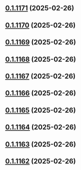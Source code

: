 ## [0.1.1171](https://github.com/binary-braids/terraform-oracle/compare/v0.1.1170...v0.1.1171) (2025-02-26)



## [0.1.1170](https://github.com/binary-braids/terraform-oracle/compare/v0.1.1169...v0.1.1170) (2025-02-26)



## [0.1.1169](https://github.com/binary-braids/terraform-oracle/compare/v0.1.1168...v0.1.1169) (2025-02-26)



## [0.1.1168](https://github.com/binary-braids/terraform-oracle/compare/v0.1.1167...v0.1.1168) (2025-02-26)



## [0.1.1167](https://github.com/binary-braids/terraform-oracle/compare/v0.1.1166...v0.1.1167) (2025-02-26)



## [0.1.1166](https://github.com/binary-braids/terraform-oracle/compare/v0.1.1165...v0.1.1166) (2025-02-26)



## [0.1.1165](https://github.com/binary-braids/terraform-oracle/compare/v0.1.1164...v0.1.1165) (2025-02-26)



## [0.1.1164](https://github.com/binary-braids/terraform-oracle/compare/v0.1.1163...v0.1.1164) (2025-02-26)



## [0.1.1163](https://github.com/binary-braids/terraform-oracle/compare/v0.1.1162...v0.1.1163) (2025-02-26)



## [0.1.1162](https://github.com/binary-braids/terraform-oracle/compare/v0.1.1161...v0.1.1162) (2025-02-26)



